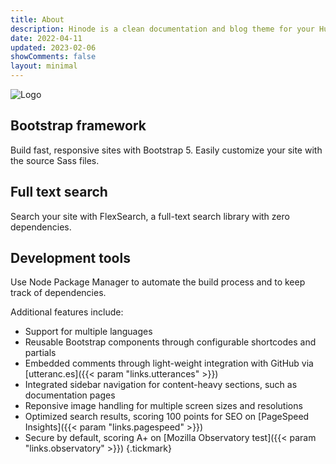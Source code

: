 ```yaml
---
title: About
description: Hinode is a clean documentation and blog theme for your Hugo site based on Bootstrap 5.
date: 2022-04-11
updated: 2023-02-06
showComments: false
layout: minimal
---
```


<p class="text-center"><img src="/img/logo_embedded.svg" class="img-fluid w-50" alt="Logo"></p>

<section class="section section-sm mt-5 mb-5">
    <div class="container-fluid">
        <div class="row justify-content-center text-center">
            <div class="col-lg-4">
                <i class="fa-brands fa-bootstrap fa-2xl"></i>
                <h2 class="h4">Bootstrap framework</h2>
                <p>Build fast, responsive sites with Bootstrap 5. Easily customize your site with the source Sass files.</p>
            </div>
            <div class="col-lg-4">
                <i class="fa-solid fa-magnifying-glass fa-2xl"></i>
                <h2 class="h4">Full text search</h2>
                <p>Search your site with FlexSearch, a full-text search library with zero dependencies.</p>
            </div>
            <div class="col-lg-4">
                <i class="fa-solid fa-code fa-2xl"></i>
                <h2 class="h4">Development tools</h2>
                <p>Use Node Package Manager to automate the build process and to keep track of dependencies.</p>
            </div>
        </div>
    </div>
</section>

Additional features include:

* Support for multiple languages
* Reusable Bootstrap components through configurable shortcodes and partials
* Embedded comments through light-weight integration with GitHub via [utteranc.es]({{< param "links.utterances" >}})
* Integrated sidebar navigation for content-heavy sections, such as documentation pages
* Reponsive image handling for multiple screen sizes and resolutions
* Optimized search results, scoring 100 points for SEO on [PageSpeed Insights]({{< param "links.pagespeed" >}})
* Secure by default, scoring A+ on [Mozilla Observatory test]({{< param "links.observatory" >}})
{.tickmark}
